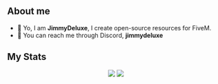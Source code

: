 ## About me
- 👋 Yo, I am **JimmyDeluxe**, I create open-source resources for FiveM.
- 🔭 You can reach me through Discord, **jimmydeluxe**

## My Stats
<div align="center" display="flex" flex-direction="column">
  <img src="https://github-readme-stats.vercel.app/api?username=jimmydeluxe0&show_icons=true&theme=github_dark&hide_border=true">
  <img src="https://github-readme-stats.vercel.app/api/top-langs/?username=jimmydeluxe0&theme=github_dark&hide_border=true">
</div>
